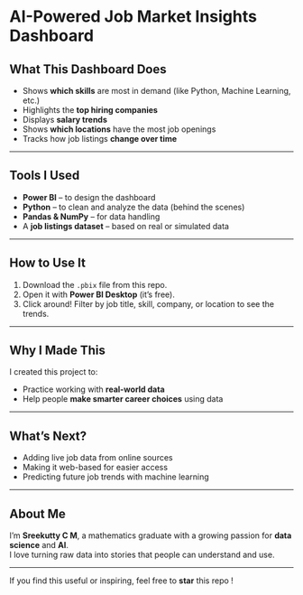 
# AI-Powered Job Market Insights Dashboard

##  What This Dashboard Does

- Shows **which skills** are most in demand (like Python, Machine Learning, etc.)
- Highlights the **top hiring companies**
- Displays **salary trends**
- Shows **which locations** have the most job openings
- Tracks how job listings **change over time**

---

##  Tools I Used

- **Power BI** – to design the dashboard  
- **Python** – to clean and analyze the data (behind the scenes)  
- **Pandas & NumPy** – for data handling  
- A **job listings dataset** – based on real or simulated data  

---

##  How to Use It

1. Download the `.pbix` file from this repo.
2. Open it with **Power BI Desktop** (it’s free).
3. Click around! Filter by job title, skill, company, or location to see the trends.

---

##  Why I Made This

I created this project to:
- Practice working with **real-world data**
- Help people **make smarter career choices** using data

---

##  What’s Next?

- Adding live job data from online sources
- Making it web-based for easier access
- Predicting future job trends with machine learning

---

##  About Me

I’m **Sreekutty C M**, a mathematics graduate with a growing passion for **data science** and **AI**.  
I love turning raw data into stories that people can understand and use.

---

 If you find this useful or inspiring, feel free to **star** this repo !

